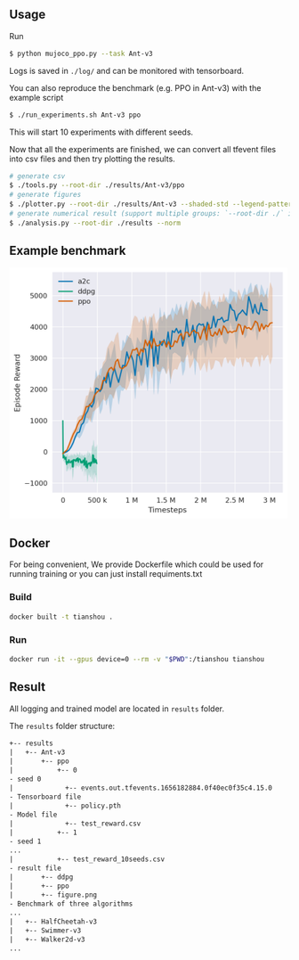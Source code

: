 
## Usage

Run

```bash
$ python mujoco_ppo.py --task Ant-v3
```

Logs is saved in `./log/` and can be monitored with tensorboard.

You can also reproduce the benchmark (e.g. PPO in Ant-v3) with the example script

```bash
$ ./run_experiments.sh Ant-v3 ppo
```

This will start 10 experiments with different seeds.

Now that all the experiments are finished, we can convert all tfevent files into csv files and then try plotting the results.

```bash
# generate csv
$ ./tools.py --root-dir ./results/Ant-v3/ppo
# generate figures
$ ./plotter.py --root-dir ./results/Ant-v3 --shaded-std --legend-pattern "\\w+"
# generate numerical result (support multiple groups: `--root-dir ./` instead of single dir)
$ ./analysis.py --root-dir ./results --norm
```
## Example benchmark
<img src="./results/Ant-v3/figure.png" width="500" height="450">

## Docker

For being convenient, We provide Dockerfile which could be used for running training or you can just install requiments.txt

### Build

```bash
docker built -t tianshou .
```

### Run 

```bash
docker run -it --gpus device=0 --rm -v "$PWD":/tianshou tianshou 
```

## Result
All logging and trained model are located in ```results``` folder.

The ```results``` folder structure:
```
+-- results
|   +-- Ant-v3
|       +-- ppo
|           +-- 0                                                     - seed 0
|             +-- events.out.tfevents.1656182884.0f40ec0f35c4.15.0    - Tensorboard file
|             +-- policy.pth                                          - Model file
|             +-- test_reward.csv                                     
|           +-- 1                                                     - seed 1
...
|           +-- test_reward_10seeds.csv                               - result file      
|       +-- ddpg
|       +-- ppo
|       +-- figure.png                                                - Benchmark of three algorithms 
...
|   +-- HalfCheetah-v3
|   +-- Swimmer-v3
|   +-- Walker2d-v3
...
```

